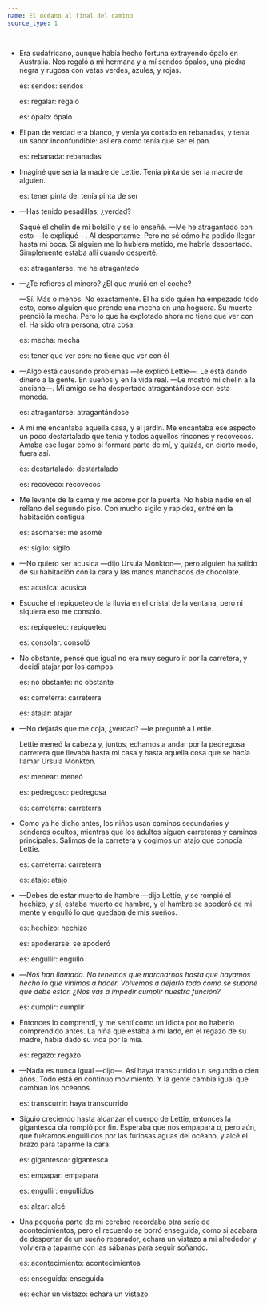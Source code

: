 ```yaml
---
name: El océano al final del camino
source_type: 1

---
```


- Era sudafricano, aunque había hecho fortuna extrayendo ópalo en Australia. Nos regaló a mi hermana y a mí sendos ópalos, una piedra negra y rugosa con vetas verdes, azules, y rojas.

    <div markdown="1" class="tagged-entries">

    es: sendos: sendos

    es: regalar: regaló

    es: ópalo: ópalo

    </div>

- El pan de verdad era blanco, y venía ya cortado en rebanadas, y tenía un sabor inconfundible: así era como tenía que ser el pan.

    <div markdown="1" class="tagged-entries">

    es: rebanada: rebanadas

    </div>

- Imaginé que sería la madre de Lettie. Tenía pinta de ser la madre de alguien.

    <div markdown="1" class="tagged-entries">

    es: tener pinta de: tenía pinta de ser

    </div>

- &mdash;Has tenido pesadillas, ¿verdad?

    Saqué el chelín de mi bolsillo y se lo enseñé. &mdash;Me he atragantado con esto &mdash;le expliqué&mdash;. Al despertarme. Pero no sé cómo ha podido llegar hasta mi boca. Si alguien me lo hubiera metido, me habría despertado. Simplemente estaba allí cuando desperté.

    <div markdown="1" class="tagged-entries">

    es: atragantarse: me he atragantado

    </div>

- &mdash;¿Te refieres al minero? ¿El que murió en el coche?

    &mdash;Sí. Más o menos. No exactamente. Él ha sido quien ha empezado todo esto, como alguien que prende una mecha en una hoguera. Su muerte prendió la mecha. Pero lo que ha explotado ahora no tiene que ver con él. Ha sido otra persona, otra cosa.

    <div markdown="1" class="tagged-entries">

    es: mecha: mecha

    es: tener que ver con: no tiene que ver con él

    </div>

- &mdash;Algo está causando problemas &mdash;le explicó Lettie&mdash;. Le está dando dinero a la gente. En sueños y en la vida real. &mdash;Le mostró mi chelín a la anciana&mdash;. Mi amigo se ha despertado atragantándose con esta moneda.

    <div markdown="1" class="tagged-entries">

    es: atragantarse: atragantándose

    </div>

- A mí me encantaba aquella casa, y el jardín. Me encantaba ese aspecto un poco destartalado que tenía y todos aquellos rincones y recovecos. Amaba ese lugar como si formara parte de mí, y quizás, en cierto modo, fuera así.

    <div markdown="1" class="tagged-entries">

    es: destartalado: destartalado

    es: recoveco: recovecos

    </div>

- Me levanté de la cama y me asomé por la puerta. No había nadie en el rellano del segundo piso. Con mucho sigilo y rapidez, entré en la habitación contigua

    <div markdown="1" class="tagged-entries">

    es: asomarse: me asomé

    es: sigilo: sigilo

    </div>

- &mdash;No quiero ser acusica &mdash;dijo Ursula Monkton&mdash;, pero alguien ha salido de su habitación con la cara y las manos manchados de chocolate.   

    <div markdown="1" class="tagged-entries">

    es: acusica: acusica

    </div>

- Escuché el repiqueteo de la lluvia en el cristal de la ventana, pero ni siquiera eso me consoló.

    <div markdown="1" class="tagged-entries">

    es: repiqueteo: repiqueteo

    es: consolar: consoló

    </div>

- No obstante, pensé que igual no era muy seguro ir por la carretera, y decidí atajar por los campos.

    <div markdown="1" class="tagged-entries">

    es: no obstante: no obstante

    es: carreterra: carreterra

    es: atajar: atajar

    </div>

- &mdash;No dejarás que me coja, ¿verdad? &mdash;le pregunté a Lettie.

    Lettie meneó la cabeza y, juntos, echamos a andar por la pedregosa carretera que llevaba hasta mi casa y hasta aquella cosa que se hacía llamar Ursula Monkton.

    <div markdown="1" class="tagged-entries">

    es: menear: meneó

    es: pedregoso: pedregosa

    es: carreterra: carreterra

    </div>

- Como ya he dicho antes, los niños usan caminos secundarios y senderos ocultos, mientras que los adultos siguen carreteras y caminos principales. Salimos de la carretera y cogimos un atajo que conocía Lettie.

    <div markdown="1" class="tagged-entries">

    es: carreterra: carreterra

    es: atajo: atajo

    </div>

- &mdash;Debes de estar muerto de hambre &mdash;dijo Lettie, y se rompió el hechizo, y sí, estaba muerto de hambre, y el hambre se apoderó de mi mente y engulló lo que quedaba de mis sueños.

    <div markdown="1" class="tagged-entries">

    es: hechizo: hechizo

    es: apoderarse: se apoderó

    es: engullir: engulló

    </div>

- &mdash;_Nos han llamado. No tenemos que marcharnos hasta que hayamos hecho lo que vinimos a hacer. Volvemos a dejarlo todo como se supone que debe estar. ¿Nos vas a impedir cumplir nuestra función?_

    <div markdown="1" class="tagged-entries">

    es: cumplir: cumplir

    </div>

- Entonces lo comprendí, y me sentí como un idiota por no haberlo comprendido antes. La niña que estaba a mi lado, en el regazo de su madre, había dado su vida por la mía.

    <div markdown="1" class="tagged-entries">

    es: regazo: regazo

    </div>

- &mdash;Nada es nunca igual &mdash;dijo&mdash;. Así haya transcurrido un segundo o cien años. Todo está en continuo movimiento. Y la gente cambia igual que cambian los océanos.

    <div markdown="1" class="tagged-entries">

    es: transcurrir: haya transcurrido

    </div>

- Siguió creciendo hasta alcanzar el cuerpo de Lettie, entonces la gigantesca ola rompió por fin. Esperaba que nos empapara o, pero aún, que fuéramos enguillidos por las furiosas aguas del océano, y alcé el brazo para taparme la cara.

    <div markdown="1" class="tagged-entries">

    es: gigantesco: gigantesca

    es: empapar: empapara

    es: engullir: engullidos

    es: alzar: alcé

    </div>

- Una pequeña parte de mi cerebro recordaba otra serie de acontecimientos, pero el recuerdo se borró enseguida, como si acabara de despertar de un sueño reparador, echara un vistazo a mi alrededor y volviera a taparme con las sábanas para seguir soñando.

    <div markdown="1" class="tagged-entries">

    es: acontecimiento: acontecimientos

    es: enseguida: enseguida

    es: echar un vistazo: echara un vistazo

    </div>





















































